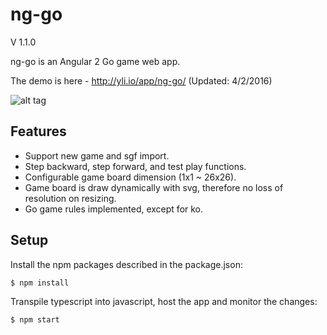 # ng-go

V 1.1.0

ng-go is an Angular 2 Go game web app.

The demo is here -  http://yli.io/app/ng-go/ (Updated: 4/2/2016)

![alt tag](http://yli.io/app/ng-go/demo.png)

## Features

* Support new game and sgf import. 
* Step backward, step forward, and test play functions.
* Configurable game board dimension (1x1 ~ 26x26). 
* Game board is draw dynamically with svg, therefore no loss of resolution on resizing. 
* Go game rules implemented, except for ko. 

## Setup

Install the npm packages described in the package.json:

```bash
$ npm install
```
Transpile typescript into javascript, host the app and monitor the changes: 

```bash
$ npm start
```

